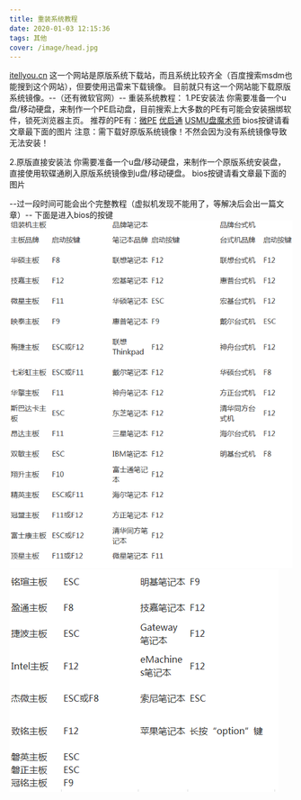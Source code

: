 ```yaml
---
title: 重装系统教程
date: 2020-01-03 12:15:36
tags: 其他
cover: /image/head.jpg
---
```

[itellyou.cn](https://msdn.itellyou.cn)
这一个网站是原版系统下载站，而且系统比较齐全（百度搜索msdm也能搜到这个网站），但要使用迅雷来下载镜像。
目前就只有这一个网站能下载原版系统镜像。--（还有微软官网）--
重装系统教程：
1.PE安装法
你需要准备一个u盘/移动硬盘，来制作一个PE启动盘，目前搜索上大多数的PE有可能会安装捆绑软件，锁死浏览器主页。
推荐的PE有：[微PE](http://www.wepe.com.cn)
[优启通](https://www.itsk.com/)
[USMU盘魔术师](https://www.sysceo.com/usm.html)
bios按键请看文章最下面的图片
注意：需下载好原版系统镜像！不然会因为没有系统镜像导致无法安装！

2.原版直接安装法
你需要准备一个u盘/移动硬盘，来制作一个原版系统安装盘，直接使用软碟通刷入原版系统镜像到u盘/移动硬盘。
bios按键请看文章最下面的图片

--过一段时间可能会出个完整教程（虚拟机发现不能用了，等解决后会出一篇文章）--
下面是进入bios的按键
![bios1](/image/1.png)
![bios2](/image/2.png)
